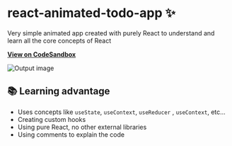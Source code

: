 # react-animated-todo-app ✨

Very simple animated app created with purely React to understand and learn all the core concepts of React

**[View on CodeSandbox](https://codesandbox.io/s/react-animated-todo-app-9ffpzs)**

![Output image](output.gif)

## 📚 Learning advantage

- Uses concepts like `useState`, `useContext`, `useReducer` , `useContext`, etc...
- Creating custom hooks
- Using pure React, no other external libraries
- Using comments to explain the code
